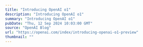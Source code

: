 ```yaml
---
title: "Introducing OpenAI o1"
description: "Introducing OpenAI o1"
summary: "Introducing OpenAI o1"
pubDate: "Thu, 12 Sep 2024 10:03:00 GMT"
source: "OpenAI Blog"
url: "https://openai.com/index/introducing-openai-o1-preview"
thumbnail: ""
---
```


